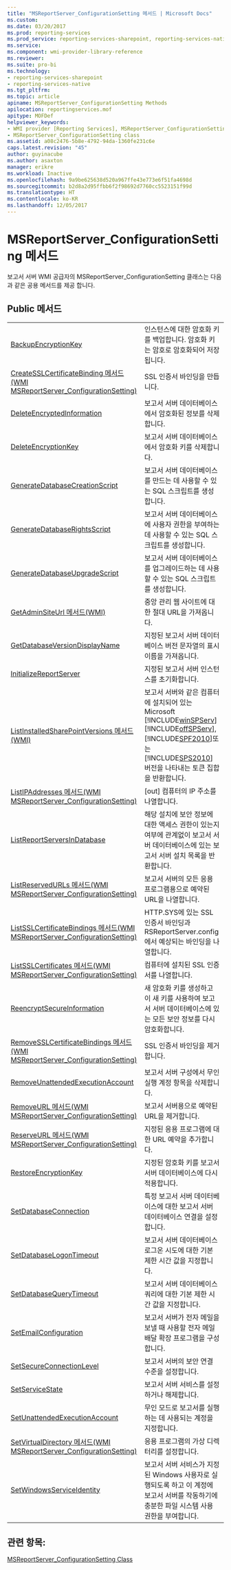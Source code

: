 ```yaml
---
title: "MSReportServer_ConfigurationSetting 메서드 | Microsoft Docs"
ms.custom: 
ms.date: 03/20/2017
ms.prod: reporting-services
ms.prod_service: reporting-services-sharepoint, reporting-services-native
ms.service: 
ms.component: wmi-provider-library-reference
ms.reviewer: 
ms.suite: pro-bi
ms.technology:
- reporting-services-sharepoint
- reporting-services-native
ms.tgt_pltfrm: 
ms.topic: article
apiname: MSReportServer_ConfigurationSetting Methods
apilocation: reportingservices.mof
apitype: MOFDef
helpviewer_keywords:
- WMI provider [Reporting Services], MSReportServer_ConfigurationSetting class
- MSReportServer_ConfigurationSetting class
ms.assetid: a08c2476-5b8e-4792-94da-1360fe231c6e
caps.latest.revision: "45"
author: guyinacube
ms.author: asaxton
manager: erikre
ms.workload: Inactive
ms.openlocfilehash: 9a9be625638d520a967ffe43e773e6f51fa4698d
ms.sourcegitcommit: b2d8a2d95ffbb6f2f98692d7760cc5523151f99d
ms.translationtype: HT
ms.contentlocale: ko-KR
ms.lasthandoff: 12/05/2017
---
```

# <a name="msreportserverconfigurationsetting-methods"></a>MSReportServer_ConfigurationSetting 메서드
  보고서 서버 WMI 공급자의 MSReportServer_ConfigurationSetting 클래스는 다음과 같은 공용 메서드를 제공 합니다.  
  
## <a name="public-methods"></a>Public 메서드  
  
|||  
|-|-|  
|[BackupEncryptionKey](../../reporting-services/wmi-provider-library-reference/configurationsetting-method-backupencryptionkey.md)|인스턴스에 대한 암호화 키를 백업합니다. 암호화 키는 암호로 암호화되어 저장됩니다.|  
|[CreateSSLCertificateBinding 메서드&#40;WMI MSReportServer_ConfigurationSetting&#41;](../../reporting-services/wmi-provider-library-reference/configurationsetting-method-createsslcertificatebinding.md)|SSL 인증서 바인딩을 만듭니다.|  
|[DeleteEncryptedInformation](../../reporting-services/wmi-provider-library-reference/configurationsetting-method-deleteencryptedinformation.md)|보고서 서버 데이터베이스에서 암호화된 정보를 삭제합니다.|  
|[DeleteEncryptionKey](../../reporting-services/wmi-provider-library-reference/configurationsetting-method-deleteencryptionkey.md)|보고서 서버 데이터베이스에서 암호화 키를 삭제합니다.|  
|[GenerateDatabaseCreationScript](../../reporting-services/wmi-provider-library-reference/configurationsetting-method-generatedatabasecreationscript.md)|보고서 서버 데이터베이스를 만드는 데 사용할 수 있는 SQL 스크립트를 생성합니다.|  
|[GenerateDatabaseRightsScript](../../reporting-services/wmi-provider-library-reference/configurationsetting-method-generatedatabaserightsscript.md)|보고서 서버 데이터베이스에 사용자 권한을 부여하는 데 사용할 수 있는 SQL 스크립트를 생성합니다.|  
|[GenerateDatabaseUpgradeScript](../../reporting-services/wmi-provider-library-reference/configurationsetting-method-generatedatabaseupgradescript.md)|보고서 서버 데이터베이스를 업그레이드하는 데 사용할 수 있는 SQL 스크립트를 생성합니다.|  
|[GetAdminSiteUrl 메서드&#40;WMI&#41;](../../reporting-services/wmi-provider-library-reference/configurationsetting-method-getadminsiteurl.md)|중앙 관리 웹 사이트에 대한 절대 URL을 가져옵니다.|  
|[GetDatabaseVersionDisplayName](../../reporting-services/wmi-provider-library-reference/configurationsetting-method-getdatabaseversiondisplayname.md)|지정된 보고서 서버 데이터베이스 버전 문자열의 표시 이름을 가져옵니다.|  
|[InitializeReportServer](../../reporting-services/wmi-provider-library-reference/configurationsetting-method-initializereportserver.md)|지정된 보고서 서버 인스턴스를 초기화합니다.|  
|[ListInstalledSharePointVersions 메서드&#40;WMI&#41;](../../reporting-services/wmi-provider-library-reference/configurationsetting-method-listinstalledsharepointversions.md)|보고서 서버와 같은 컴퓨터에 설치되어 있는 Microsoft [!INCLUDE[winSPServ](../../includes/winspserv-md.md)] [!INCLUDE[offSPServ](../../includes/offspserv-md.md)], [!INCLUDE[SPF2010](../../includes/spf2010-md.md)]또는 [!INCLUDE[SPS2010](../../includes/sps2010-md.md)] 버전을 나타내는 토큰 집합을 반환합니다.|  
|[ListIPAddresses 메서드&#40;WMI MSReportServer_ConfigurationSetting&#41;](../../reporting-services/wmi-provider-library-reference/configurationsetting-method-listipaddresses.md)|[out] 컴퓨터의 IP 주소를 나열합니다.|  
|[ListReportServersInDatabase](../../reporting-services/wmi-provider-library-reference/configurationsetting-method-listreportserversindatabase.md)|해당 설치에 보안 정보에 대한 액세스 권한이 있는지 여부에 관계없이 보고서 서버 데이터베이스에 있는 보고서 서버 설치 목록을 반환합니다.|  
|[ListReservedURLs 메서드&#40;WMI MSReportServer_ConfigurationSetting&#41;](../../reporting-services/wmi-provider-library-reference/configurationsetting-method-listreservedurls.md)|보고서 서버의 모든 응용 프로그램용으로 예약된 URL을 나열합니다.|  
|[ListSSLCertificateBindings 메서드&#40;WMI MSReportServer_ConfigurationSetting&#41;](../../reporting-services/wmi-provider-library-reference/configurationsetting-method-listsslcertificatebindings.md)|HTTP.SYS에 있는 SSL 인증서 바인딩과 RSReportServer.config에서 예상되는 바인딩을 나열합니다.|  
|[ListSSLCertificates 메서드&#40;WMI MSReportServer_ConfigurationSetting&#41;](../../reporting-services/wmi-provider-library-reference/configurationsetting-method-listsslcertificates.md)|컴퓨터에 설치된 SSL 인증서를 나열합니다.|  
|[ReencryptSecureInformation](../../reporting-services/wmi-provider-library-reference/configurationsetting-method-reencryptsecureinformation.md)|새 암호화 키를 생성하고 이 새 키를 사용하여 보고서 서버 데이터베이스에 있는 모든 보안 정보를 다시 암호화합니다.|  
|[RemoveSSLCertificateBindings 메서드&#40;WMI MSReportServer_ConfigurationSetting&#41;](../../reporting-services/wmi-provider-library-reference/configurationsetting-method-removesslcertificatebinding.md)|SSL 인증서 바인딩을 제거합니다.|  
|[RemoveUnattendedExecutionAccount](../../reporting-services/wmi-provider-library-reference/configurationsetting-method-removeunattendedexecutionaccount.md)|보고서 서버 구성에서 무인 실행 계정 항목을 삭제합니다.|  
|[RemoveURL 메서드&#40;WMI MSReportServer_ConfigurationSetting&#41;](../../reporting-services/wmi-provider-library-reference/configurationsetting-method-removeurl.md)|보고서 서버용으로 예약된 URL을 제거합니다.|  
|[ReserveURL 메서드&#40;WMI MSReportServer_ConfigurationSetting&#41;](../../reporting-services/wmi-provider-library-reference/configurationsetting-method-reserveurl.md)|지정된 응용 프로그램에 대한 URL 예약을 추가합니다.|  
|[RestoreEncryptionKey](../../reporting-services/wmi-provider-library-reference/configurationsetting-method-restoreencryptionkey.md)|지정된 암호화 키를 보고서 서버 데이터베이스에 다시 적용합니다.|  
|[SetDatabaseConnection](../../reporting-services/wmi-provider-library-reference/configurationsetting-method-setdatabaseconnection.md)|특정 보고서 서버 데이터베이스에 대한 보고서 서버 데이터베이스 연결을 설정합니다.|  
|[SetDatabaseLogonTimeout](../../reporting-services/wmi-provider-library-reference/configurationsetting-method-setdatabaselogontimeout.md)|보고서 서버 데이터베이스 로그온 시도에 대한 기본 제한 시간 값을 지정합니다.|  
|[SetDatabaseQueryTimeout](../../reporting-services/wmi-provider-library-reference/configurationsetting-method-setdatabasequerytimeout.md)|보고서 서버 데이터베이스 쿼리에 대한 기본 제한 시간 값을 지정합니다.|  
|[SetEmailConfiguration](../../reporting-services/wmi-provider-library-reference/configurationsetting-method-setemailconfiguration.md)|보고서 서버가 전자 메일을 보낼 때 사용할 전자 메일 배달 확장 프로그램을 구성합니다.|  
|[SetSecureConnectionLevel](../../reporting-services/wmi-provider-library-reference/configurationsetting-method-setsecureconnectionlevel.md)|보고서 서버의 보안 연결 수준을 설정합니다.|  
|[SetServiceState](../../reporting-services/wmi-provider-library-reference/configurationsetting-method-setservicestate.md)|보고서 서버 서비스를 설정하거나 해제합니다.|  
|[SetUnattendedExecutionAccount](../../reporting-services/wmi-provider-library-reference/configurationsetting-method-setunattendedexecutionaccount.md)|무인 모드로 보고서를 실행하는 데 사용되는 계정을 지정합니다.|  
|[SetVirtualDirectory 메서드&#40;WMI MSReportServer_ConfigurationSetting&#41;](../../reporting-services/wmi-provider-library-reference/configurationsetting-method-setvirtualdirectory.md)|응용 프로그램의 가상 디렉터리를 설정합니다.|  
|[SetWindowsServiceIdentity](../../reporting-services/wmi-provider-library-reference/configurationsetting-method-setwindowsserviceidentity.md)|보고서 서버 서비스가 지정된 Windows 사용자로 실행되도록 하고 이 계정에 보고서 서버를 작동하기에 충분한 파일 시스템 사용 권한을 부여합니다.|  
  
## <a name="see-also"></a>관련 항목:  
 [MSReportServer_ConfigurationSetting Class](../../reporting-services/wmi-provider-library-reference/msreportserver-configurationsetting-class.md)  
  
  
